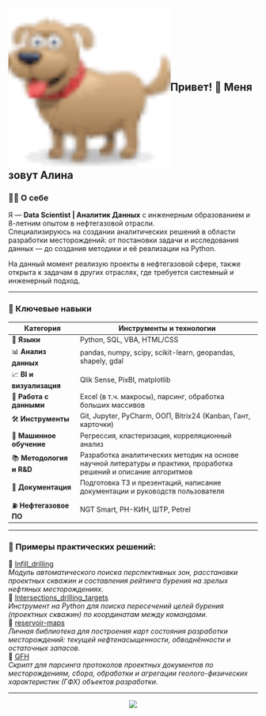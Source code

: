 ## <img src="assets/funny_dog.gif" style="width: 65%;vertical-align: middle;" alt="dog gif">Привет! 👋 Меня зовут Алина

### 🙋‍♀️ О себе
Я — **Data Scientist | Аналитик Данных** с инженерным образованием и 8-летним опытом в нефтегазовой отрасли.  
Специализируюсь на создании аналитических решений в области разработки месторождений: от постановки задачи и исследования данных
— до создания методики и её реализации на Python.

На данный момент реализую проекты в нефтегазовой сфере, также открыта к задачам в других отраслях, где требуется системный и инженерный подход.

---

### 💼 Ключевые навыки

| Категория                | Инструменты и технологии                                                                                           |
|--------------------------|--------------------------------------------------------------------------------------------------------------------|
| 🐍 **Языки**             | Python, SQL, VBA, HTML/CSS                                                                                         |
| 📊 **Анализ данных**     | pandas, numpy, scipy, scikit-learn, geopandas, shapely, gdal                                                       |
| 📈 **BI и визуализация** | Qlik Sense, PixBI, matplotlib                                                                                      |
| 📂 **Работа с данными**  | Excel (в т.ч. макросы), парсинг, обработка больших массивов                                                        |
| 🛠  **Инструменты**      | Git, Jupyter, PyCharm, ООП,  Bitrix24 (Kanban, Гант, карточки)                                                     |
| 🤖 **Машинное обучение** | Регрессия, кластеризация, корреляционный анализ                                                                    |
| 📚 **Методология и R&D** | Разработка аналитических методик на основе научной литературы и практики, проработка решений и описание алгоритмов |
| 📑 **Документация**      | Подготовка ТЗ и презентаций, написание документации и руководств пользователя                                      |
| ⛽ **Нефтегазовое ПО**    | NGT Smart, РН-КИН, ШТР, Petrel                                                                                     |

---

### 📌 Примеры практических решений:

🔹 [Infill_drilling](https://github.com/Alina-Murzakova/Infill_drilling)  
*Модуль автоматического поиска перспективных зон, расстановки проектных скважин и составления рейтинга бурения на зрелых нефтяных месторождениях.*  
🔹 [Intersections_drilling_targets](https://github.com/Alina-Murzakova/Intersections_drilling_targets)  
*Инструмент на Python для поиска пересечений целей бурения (проектных скважин) по координатам между командами.*  
🔹 [reservoir-maps](https://github.com/Alina-Murzakova/reservoir-maps)  
*Личная библиотека для построения карт состояния разработки месторождений: текущей нефтенасыщенности, обводнённости и остаточных запасов.*  
🔹 [GFH](https://github.com/Alina-Murzakova/GFH)  
*Скрипт для парсинга протоколов проектных документов по месторождениям, сбора, обработки и агрегации геолого-физических характеристик (ГФХ) объектов разработки.*  

---

<p align="center">
  <img src="https://github-readme-stats.vercel.app/api?username=Alina-Murzakova&show_icons=true&theme=dracula&rank_icon=github" />
</p>
